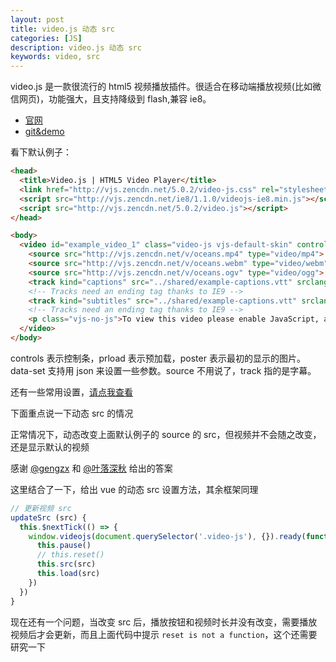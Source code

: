 ```yaml
---
layout: post
title: video.js 动态 src
categories: [JS]
description: video.js 动态 src
keywords: video, src
---
```


video.js 是一款很流行的 html5 视频播放插件。很适合在移动端播放视频(比如微信网页)，功能强大，且支持降级到 flash,兼容 ie8。

- [官网](http://videojs.com/)    
- [git&demo](http://files.cnblogs.com/files/stoneniqiu/video-js-5.11.4.zip)

看下默认例子：
```html
<head>
  <title>Video.js | HTML5 Video Player</title>
  <link href="http://vjs.zencdn.net/5.0.2/video-js.css" rel="stylesheet">
  <script src="http://vjs.zencdn.net/ie8/1.1.0/videojs-ie8.min.js"></script>
  <script src="http://vjs.zencdn.net/5.0.2/video.js"></script>
</head>

<body>
  <video id="example_video_1" class="video-js vjs-default-skin" controls preload="none" width="640" height="264" poster="http://vjs.zencdn.net/v/oceans.png" data-setup="{}">
    <source src="http://vjs.zencdn.net/v/oceans.mp4" type="video/mp4">
    <source src="http://vjs.zencdn.net/v/oceans.webm" type="video/webm">
    <source src="http://vjs.zencdn.net/v/oceans.ogv" type="video/ogg">
    <track kind="captions" src="../shared/example-captions.vtt" srclang="en" label="English"></track>
    <!-- Tracks need an ending tag thanks to IE9 -->
    <track kind="subtitles" src="../shared/example-captions.vtt" srclang="en" label="English"></track>
    <!-- Tracks need an ending tag thanks to IE9 -->
    <p class="vjs-no-js">To view this video please enable JavaScript, and consider upgrading to a web browser that <a href="http://videojs.com/html5-video-support/" target="_blank">supports HTML5 video</a></p>
  </video>
</body>
```
controls 表示控制条，prload 表示预加载，poster 表示最初的显示的图片。data-set 支持用 json 来设置一些参数。source 不用说了，track 指的是字幕。

还有一些常用设置，[请点我查看](https://www.cnblogs.com/webenh/p/5815741.html)

下面重点说一下动态 src 的情况

正常情况下，动态改变上面默认例子的 source 的 src，但视频并不会随之改变，还是显示默认的视频

感谢 [@gengzx](https://segmentfault.com/q/1010000006979553) 和 [@叶落深秋](https://www.cnblogs.com/ylsq/p/5141774.html) 给出的答案

这里结合了一下，给出 vue 的动态 src 设置方法，其余框架同理
```js
// 更新视频 src
updateSrc (src) {
  this.$nextTick(() => {
    window.videojs(document.querySelector('.video-js'), {}).ready(function () {
      this.pause()
      // this.reset()
      this.src(src)
      this.load(src)
    })
  })
}
```
现在还有一个问题，当改变 src 后，播放按钮和视频时长并没有改变，需要播放视频后才会更新，而且上面代码中提示 `reset is not a function`，这个还需要研究一下